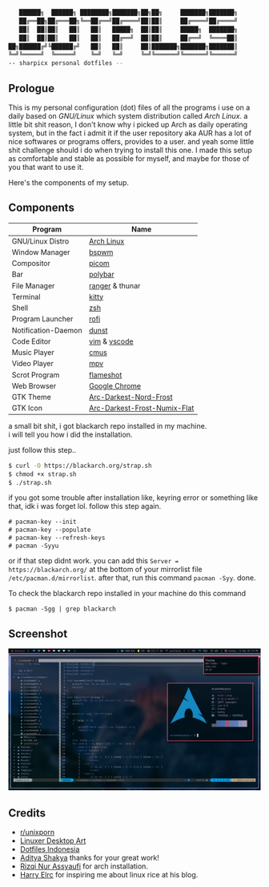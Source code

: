 ```sh
   ██████╗  ██████╗ ████████╗███████╗██╗██╗     ███████╗███████╗
   ██╔══██╗██╔═══██╗╚══██╔══╝██╔════╝██║██║     ██╔════╝██╔════╝
   ██║  ██║██║   ██║   ██║   █████╗  ██║██║     █████╗  ███████╗
   ██║  ██║██║   ██║   ██║   ██╔══╝  ██║██║     ██╔══╝  ╚════██║
██╗██████╔╝╚██████╔╝   ██║   ██║     ██║███████╗███████╗███████║
╚═╝╚═════╝  ╚═════╝    ╚═╝   ╚═╝     ╚═╝╚══════╝╚══════╝╚══════╝
-- sharpicx personal dotfiles --

```

## Prologue
This is my personal configuration (dot) files of all the programs i use on a daily based on *GNU/Linux* which system distribution called *Arch Linux*. a little bit shit reason, I don't know why i picked up Arch as daily operating system, but in the fact i admit it if the user repository aka AUR has a lot of nice softwares or programs offers, provides to a user. and yeah some little shit challenge should i do when trying to install this one. I made this setup as comfortable and stable as possible for myself, and maybe for those of you that want to use it.

Here's the components of my setup.

## Components
|Program|Name|
|---|---|
|GNU/Linux Distro|[Arch Linux](https://archlinux.org)|
|Window Manager|[bspwm](https://github.com/baskerville/bspwm)|
|Compositor|[picom](https://github.com/jonaburg/picom)|
|Bar|[polybar](https://github.com/polybar/polybar)|
|File Manager|[ranger](https://github.com/ranger/ranger) & thunar|
|Terminal|[kitty](https://github.com/kovidgoyal/kitty)|
|Shell|[zsh](https://github.com/zsh-users/zsh)|
|Program Launcher|[rofi](https://github.com/davatorium/rofi)|
|Notification-Daemon|[dunst](https://github.com/dunst-project/dunst)|
|Code Editor|[vim](https://github.com/neovim/neovim) & [vscode](https://archlinux.org/packages/community/x86_64/code/)|
|Music Player|[cmus](https://github.com/cmus/cmus)|
|Video Player|[mpv](https://github.com/mpv-player/mpv)|
|Scrot Program|[flameshot](https://github.com/flameshot-org/flameshot)|
|Web Browser|[Google Chrome](https://aur.archlinux.org/packages/google-chrome/)|
|GTK Theme|[Arc-Darkest-Nord-Frost](https://www.pling.com/p/1319331/)|
|GTK Icon|[Arc-Darkest-Frost-Numix-Flat](https://www.pling.com/p/1333968/startdownload?file_id=1574546516&file_name=Arc-Darkest-Frost-Numix-Flat_1.4.2.zip&file_type=application/zip&file_size=12915285)|

a small bit shit, i got blackarch repo installed in my machine. <br/>
i will tell you how i did the installation.

just follow this step..
```sh
$ curl -O https://blackarch.org/strap.sh
$ chmod +x strap.sh
$ ./strap.sh
```
if you got some trouble after installation like, keyring error or something like that, idk i was forget lol.
follow this step again.
```
# pacman-key --init
# pacman-key --populate
# pacman-key --refresh-keys
# pacman -Syyu
```
or if that step didnt work. you can add this `Server = https://blackarch.org/` at the bottom of your mirrorlist file `/etc/pacman.d/mirrorlist`.
after that, run this command `pacman -Syy`. done.

To check the blackarch repo installed in your machine do this command
```
$ pacman -Sgg | grep blackarch
```

## Screenshot
<img id="scrot" src="2021-05-16_19-19.png">

## Credits
* [r/unixporn](https://reddit.com/r/unixporn)
* [Linuxer Desktop Art](https://www.facebook.com/groups/303997109715275)
* [Dotfiles Indonesia](https://t.me/dotfiles_id)
* [Aditya Shakya](https://github.com/adi1090x) thanks for your great work!
* [Rizqi Nur Assyaufi](https://github.com/bandithijo) for arch installation.
* [Harry Elrc](https://github.com/owl4ce) for inspiring me about linux rice at his blog.
